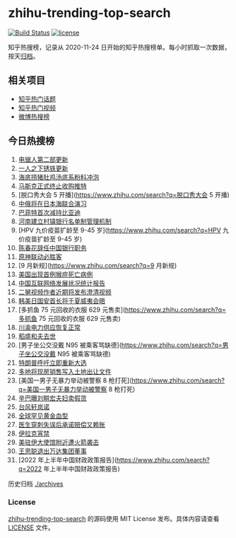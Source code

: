 # zhihu-trending-top-search

[![Build Status](https://github.com/justjavac/zhihu-trending-top-search/workflows/ci/badge.svg?branch=main)](https://github.com/justjavac/zhihu-trending-top-search/actions)
[![license](https://img.shields.io/github/license/justjavac/zhihu-trending-top-search)](https://github.com/justjavac/zhihu-trending-top-search/blob/main/LICENSE)

知乎热搜榜，记录从 2020-11-24 日开始的知乎热搜榜单。每小时抓取一次数据，按天[归档](./archives)。

## 相关项目

- [知乎热门话题](https://github.com/justjavac/zhihu-trending-hot-questions)
- [知乎热门视频](https://github.com/justjavac/zhihu-trending-hot-video)
- [微博热搜榜](https://github.com/justjavac/weibo-trending-hot-search)

## 今日热搜榜

<!-- BEGIN -->
<!-- 最后更新时间 Wed Aug 31 2022 17:15:57 GMT+0800 (China Standard Time) -->

1. [电锯人第二部更新](https://www.zhihu.com/search?q=电锯人第二部更新)
1. [一人之下锈铁更新](https://www.zhihu.com/search?q=一人之下锈铁更新)
1. [海底捞猪肚鸡汤底系粉料冲泡](https://www.zhihu.com/search?q=海底捞猪肚鸡汤底系粉料冲泡)
1. [马斯克正式终止收购推特](https://www.zhihu.com/search?q=马斯克正式终止收购推特)
1. [脱口秀大会 5 开播](https://www.zhihu.com/search?q=脱口秀大会 5 开播)
1. [中俄将在日本海联合演习](https://www.zhihu.com/search?q=中俄将在日本海联合演习)
1. [巴菲特首次减持比亚迪](https://www.zhihu.com/search?q=巴菲特首次减持比亚迪)
1. [河南建立村镇银行名单制管理机制](https://www.zhihu.com/search?q=河南建立村镇银行名单制管理机制)
1. [HPV 九价疫苗扩龄至 9-45 岁](https://www.zhihu.com/search?q=HPV 九价疫苗扩龄至 9-45 岁)
1. [陈春花辞任中国银行职务](https://www.zhihu.com/search?q=陈春花辞任中国银行职务)
1. [原神联动必胜客](https://www.zhihu.com/search?q=原神联动必胜客)
1. [9 月新规](https://www.zhihu.com/search?q=9 月新规)
1. [美国出现首例猴痘死亡病例](https://www.zhihu.com/search?q=美国出现首例猴痘死亡病例)
1. [中国互联网络发展状况统计报告](https://www.zhihu.com/search?q=中国互联网络发展状况统计报告)
1. [二舅视频作者近期将发布澄清视频](https://www.zhihu.com/search?q=二舅视频作者近期将发布澄清视频)
1. [韩美日国安首长将于夏威夷会晤](https://www.zhihu.com/search?q=韩美日国安首长将于夏威夷会晤)
1. [多抓鱼 75 元回收的衣服 629 元售卖](https://www.zhihu.com/search?q=多抓鱼 75 元回收的衣服 629 元售卖)
1. [川渝电力供应恢复正常](https://www.zhihu.com/search?q=川渝电力供应恢复正常)
1. [稻盛和夫去世](https://www.zhihu.com/search?q=稻盛和夫去世)
1. [男子坐公交没戴 N95 被乘客骂缺德](https://www.zhihu.com/search?q=男子坐公交没戴 N95 被乘客骂缺德)
1. [特朗普呼吁立即重新大选](https://www.zhihu.com/search?q=特朗普呼吁立即重新大选)
1. [多地将现房销售写入土地出让文件](https://www.zhihu.com/search?q=多地将现房销售写入土地出让文件)
1. [美国一男子无暴力举动被警察 8 枪打死](https://www.zhihu.com/search?q=美国一男子无暴力举动被警察 8 枪打死)
1. [辛巴曝刘畊宏夫妇卖假货](https://www.zhihu.com/search?q=辛巴曝刘畊宏夫妇卖假货)
1. [台风轩岚诺](https://www.zhihu.com/search?q=台风轩岚诺)
1. [全球罕见黄金血型](https://www.zhihu.com/search?q=全球罕见黄金血型)
1. [医生穿刺失误后承诺赔偿又赖账](https://www.zhihu.com/search?q=医生穿刺失误后承诺赔偿又赖账)
1. [伊拉克宵禁](https://www.zhihu.com/search?q=伊拉克宵禁)
1. [美驻伊大使馆附近遭火箭袭击](https://www.zhihu.com/search?q=美驻伊大使馆附近遭火箭袭击)
1. [王思聪退出万达集团董事](https://www.zhihu.com/search?q=王思聪退出万达集团董事)
1. [2022 年上半年中国财政政策报告](https://www.zhihu.com/search?q=2022 年上半年中国财政政策报告)

<!-- END -->

历史归档 [./archives](./archives)

### License

[zhihu-trending-top-search](https://github.com/justjavac/zhihu-trending-top-search)
的源码使用 MIT License 发布。具体内容请查看 [LICENSE](./LICENSE) 文件。
